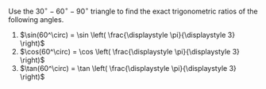 Use the $30^\circ-60^\circ-90^\circ$ triangle to find the exact trigonometric ratios of the following angles.

1. $\sin(60^\circ) = \sin \left( \frac{\displaystyle \pi}{\displaystyle 3} \right)$
2. $\cos(60^\circ) = \cos \left( \frac{\displaystyle \pi}{\displaystyle 3} \right)$
3. $\tan(60^\circ) = \tan \left( \frac{\displaystyle \pi}{\displaystyle 3} \right)$